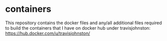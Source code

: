 # containers
This repository contains the docker files and any/all additional files required to build the containers that I have on docker hub under travisjohnston: https://hub.docker.com/u/travisjohnston/
